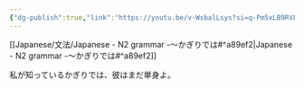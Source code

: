 ```yaml
---
{"dg-publish":true,"link":"https://youtu.be/v-WsbalLsys?si=q-Pm5xLB9RVFCf7Q","permalink":"/Notes/LN - N2 grammar -～かぎりでは/","dgPassFrontmatter":true}
---
```


[[Japanese/文法/Japanese - N2 grammar -～かぎりでは#^a89ef2\|Japanese - N2 grammar -～かぎりでは#^a89ef2]]

私が知っているかぎりでは、彼はまだ単身よ。